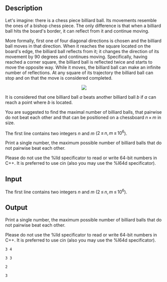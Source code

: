 ## Description

<div><p>Let's imagine: there is a chess piece <span class="tex-font-style-it">billiard ball</span>. Its movements resemble the ones of a bishop chess piece. The only difference is that when a billiard ball hits the board's border, it can reflect from it and continue moving.</p><p>More formally, first one of four diagonal directions is chosen and the billiard ball moves in that direction. When it reaches the square located on the board's edge, the billiard ball reflects from it; it changes the direction of its movement by 90 degrees and continues moving. Specifically, having reached a corner square, the billiard ball is reflected twice and starts to move the opposite way. While it moves, the billiard ball can make an infinite number of reflections. At any square of its trajectory the billiard ball can stop and on that the move is considered completed.</p><center> <img class="tex-graphics" src="file://PaCyE9A5.png" style="max-width: 100.0%;max-height: 100.0%;"> </center><p>It is considered that one billiard ball <span class="tex-span"><i>a</i></span> beats another billiard ball <span class="tex-span"><i>b</i></span> if <span class="tex-span"><i>a</i></span> can reach a point where <span class="tex-span"><i>b</i></span> is located.</p><p>You are suggested to find the maximal number of billiard balls, that pairwise do not beat each other and that can be positioned on a chessboard <span class="tex-span"><i>n</i> × <i>m</i></span> in size.</p></div><div class="input-specification"><p>The first line contains two integers <span class="tex-span"><i>n</i></span> and <span class="tex-span"><i>m</i></span> (<span class="tex-span">2 ≤ <i>n</i>, <i>m</i> ≤ 10<sup class="upper-index">6</sup></span>).</p></div><div class="output-specification"><p>Print a single number, the maximum possible number of billiard balls that do not pairwise beat each other.</p><p>Please do not use the <span class="tex-font-style-tt">%lld</span> specificator to read or write 64-bit numbers in C++. It is preferred to use <span class="tex-font-style-tt">cin</span> (also you may use the <span class="tex-font-style-tt">%I64d</span> specificator).</p></div>

## Input

<p>The first line contains two integers <span class="tex-span"><i>n</i></span> and <span class="tex-span"><i>m</i></span> (<span class="tex-span">2 ≤ <i>n</i>, <i>m</i> ≤ 10<sup class="upper-index">6</sup></span>).</p>

## Output

<p>Print a single number, the maximum possible number of billiard balls that do not pairwise beat each other.</p><p>Please do not use the <span class="tex-font-style-tt">%lld</span> specificator to read or write 64-bit numbers in C++. It is preferred to use <span class="tex-font-style-tt">cin</span> (also you may use the <span class="tex-font-style-tt">%I64d</span> specificator).</p>





```input1
3 4

```




```input2
3 3

```




```output1
2
```




```output2
3
```


